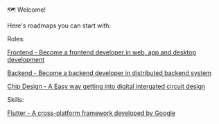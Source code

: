 🗺 Welcome!

Here's roadmaps you can start with:

Roles:

[Frontend - Become a frontend developer in web, app and desktop development](/frontend/frontend.html)

[Backend - Become a backend developer in distributed backend system](/backend/backend.html)

[Chip Design - A Easy way getting into digital intergated circuit design](/chip/chip.html)

Skills:

[Flutter - A cross-platform framework developed by Google](/frontend/flutter.html)
